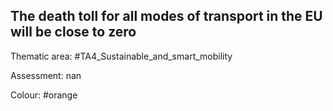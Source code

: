 ## The death toll for all modes of transport in the EU will be close to zero

Thematic area: #TA4_Sustainable_and_smart_mobility

Assessment: nan

Colour: #orange